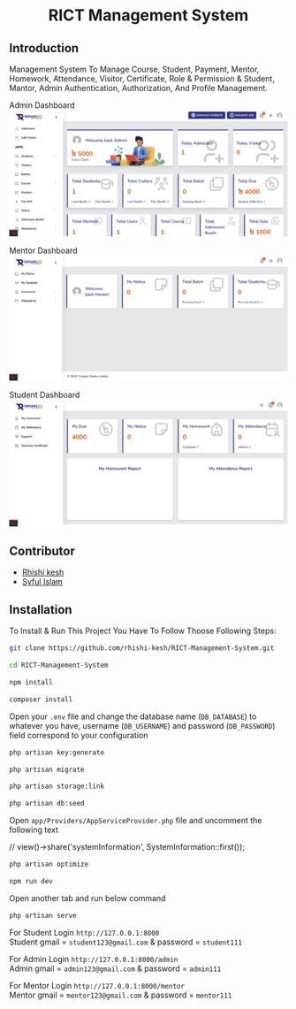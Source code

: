 <p align="center">
    <h1 align="center">RICT Management System</h1>
</p>

## Introduction

<p> Management System To Manage Course, Student, Payment, Mentor, Homework, Attendance, Visitor, Certificate, Role & Permission & Student, Mantor, Admin Authentication, Authorization, And Profile Management. </p>

Admin Dashboard
<img src="https://github.com/rhishi-kesh/RICT-Management-System/blob/main/admin.png" alt="Rhishi-kesh">

Mentor Dashboard
<img src="https://github.com/rhishi-kesh/RICT-Management-System/blob/main/mentor.png" alt="Rhishi-kesh">

Student Dashboard
<img src="https://github.com/rhishi-kesh/RICT-Management-System/blob/main/student.png" alt="Rhishi-kesh">

## Contributor

-   <a href="https://github.com/rhishi-kesh" target="_blank">Rhishi kesh</a>
-   <a href="https://github.com/syful2021" target="_blank">Syful Islam</a>

## Installation

To Install & Run This Project You Have To Follow Thoose Following Steps:

```sh
git clone https://github.com/rhishi-kesh/RICT-Management-System.git
```

```sh
cd RICT-Management-System
```

```sh
npm install
```

```sh
composer install
```

Open your `.env` file and change the database name (`DB_DATABASE`) to whatever you have, username (`DB_USERNAME`) and password (`DB_PASSWORD`) field correspond to your configuration

```sh
php artisan key:generate
```

```sh
php artisan migrate
```

```sh
php artisan storage:link
```

```sh
php artisan db:seed
```
Open `app/Providers/AppServiceProvider.php` file and uncomment the following text
<p>
// view()->share('systemInformation', SystemInformation::first());
</p>

```sh
php artisan optimize
```

```sh
npm run dev
```
Open another tab and run below command

```sh
php artisan serve
```
For Student Login `http://127.0.0.1:8000` <br>
Student gmail = `student123@gmail.com` & password = `student111`

For Admin Login `http://127.0.0.1:8000/admin` <br>
Admin gmail = `admin123@gmail.com` & password = `admin111`

For Mentor Login `http://127.0.0.1:8000/mentor` <br>
Mentor gmail = `mentor123@gmail.com` & password = `mentor111`
